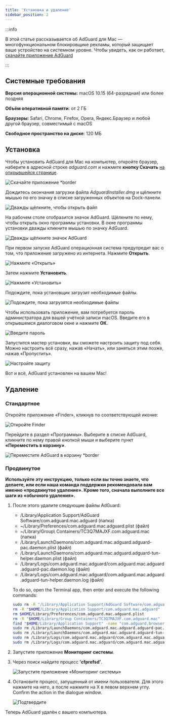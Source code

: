 ```yaml
---
title: 'Установка и удаление'
sidebar_position: 2
---
```


:::info

В этой статье рассказывается об AdGuard для Mac — многофункциональном блокировщике рекламы, который защищает ваше устройство на системном уровне. Чтобы увидеть, как он работает, [скачайте приложение AdGuard](https://agrd.io/download-kb-adblock)

:::

## Системные требования

**Версия операционной системы:** macOS 10.15 (64-разрядная) или более поздняя

**Объём оперативной памяти**: от 2 ГБ

**Браузеры:** Safari, Chrome, Firefox, Opera, Яндекс.Браузер и любой другой браузер, совместимый с macOS

**Свободное пространство на диске**: 120 МБ

## Установка

Чтобы установить AdGuard для Mac на компьютер, откройте браузер, наберите в адресной строке *adguard.com* и нажмите **кнопку Скачать** [на открывшейся странице](https://adguard.com/download.html?auto=1).

![Скачайте приложение *border](https://cdn.adtidy.org/content/kb/ad_blocker/mac/1.jpg)

Дождитесь окончания загрузки файла *AdguardInstaller.dmg* и щёлкните мышью по его значку в списке загруженных объектов на Dock-панели.

![Дважды щёлкните, чтобы открыть файл](https://cdn.adtidy.org/content/kb/ad_blocker/mac/installation_open_the_file.jpg)

На рабочем столе отобразится значок AdGuard. Щёлкните по нему, чтобы открыть окно программы установки. В окне программы установки дважды кликните мышью по значку AdGuard.

![Дважды щёлкните значок AdGuard](https://cdn.adtidy.org/content/kb/ad_blocker/mac/3.jpg)

При первом запуске AdGuard операционная система предупредит вас о том, что приложение загружено из интернета. Нажмите **Открыть**.

![Нажмите «Открыть»](https://cdn.adtidy.org/content/kb/ad_blocker/mac/4.jpg)

Затем нажмите **Установить**.

![Нажмите «Установить»](https://cdn.adtidy.org/public/Adguard/kb/installation/Mac/en/5.png)

Подождите, пока установщик загрузит необходимые файлы.

![Подождите, пока загрузятся необходимые файлы](https://cdn.adtidy.org/content/kb/ad_blocker/mac/6.jpg)

Чтобы использовать приложение, вам потребуется пароль администратора для вашей учётной записи macOS. Введите его в открывшемся диалоговом окне и нажмите **ОК**.

![Введите пароль](https://cdn.adtidy.org/content/kb/ad_blocker/mac/7.jpg)

Запустится мастер установки, вы сможете настроить защиту под себя. Можно настроить всё сразу, нажав «Начать», или заняться этим позже, нажав «Пропустить».

![Настройте защиту](https://cdn.adtidy.org/content/kb/ad_blocker/mac/installation-wizard.jpg)

Вот и всё, AdGuard установлен на вашем Mac!

## Удаление

### Стандартное

Откройте приложение «Finder», кликнув по соответствующей иконке:

![Откройте Finder](https://cdn.adtidy.org/public/Adguard/En/Articles/howtodelete/finder.png)

Перейдите в раздел «Программы». Выберите в списке AdGuard, кликните по нему правой кнопкой мыши и выберите пункт **«Переместить в корзину»**.

![Переместите AdGuard в корзину *border](https://cdn.adtidy.org/content/kb/ad_blocker/mac/11.jpg)

### Продвинутое

**Используйте эту инструкцию, только если вы точно знаете, что делаете, или если наша команда поддержки рекомендовала вам именно «продвинутое удаление». Кроме того, сначала выполните все шаги из «обычного удаления».**

1. После этого удалите следующие файлы AdGuard:
    - /Library/Application Support/AdGuard Software/com.adguard.mac.adguard (папка)
    - ~/Library/Preferences/com.adguard.mac.adguard.plist (файл)
    - ~/Library/Group\ Containers/TC3Q7MAJXF.com.adguard.mac (папка)
    - /Library/LaunchDaemons/com.adguard.mac.adguard.adguard-pac.daemon.plist (файл)
    - /Library/LaunchDaemons/com.adguard.mac.adguard.adguard-tun-helper.daemon.plist (файл)
    - /Library/Logs/com.adguard.mac.adguard/com.adguard.mac.adguard.adguard-pac.daemon.log (файл)
    - /Library/Logs/com.adguard.mac.adguard/com.adguard.mac.adguard.adguard-tun-helper.daemon.log (файл)

    To do so, open the Terminal app, then enter and execute the following commands:

    ```bash
    sudo rm -R "/Library/Application Support/AdGuard Software/com.adguard.mac.adguard"
    rm -R "$HOME/Library/Application Support/com.adguard.mac.adguard"
    rm $HOME/Library/Preferences/com.adguard.mac.adguard.plist
    rm -R "$HOME/Library/Group Containers/TC3Q7MAJXF.com.adguard.mac"
    find "$HOME/Library/Application Support" -name "com.adguard.browser_extension_host.nm.json" -delete
    sudo rm /Library/LaunchDaemons/com.adguard.mac.adguard.adguard-pac.daemon.plist
    sudo rm /Library/LaunchDaemons/com.adguard.mac.adguard.adguard-tun-helper.daemon.plist
    sudo rm /Library/Logs/com.adguard.mac.adguard/com.adguard.mac.adguard.adguard-pac.daemon.log
    sudo rm /Library/Logs/com.adguard.mac.adguard/com.adguard.mac.adguard.adguard-tun-helper.daemon.log
    ```

1. Запустите приложение **Мониторинг системы**.
1. Через поиск найдите процесс **’cfprefsd’**.

    ![Запустите приложение «Мониторинг системы»](https://cdn.adtidy.org/content/kb/ad_blocker/mac/22.jpg)

1. Остановите процесс, запущенный от имени пользователя. Для этого нажмите на него, а после нажмите на X в левом верхнем углу. Confirm the action in the dialogue window.

    ![Подтвердите](https://cdn.adtidy.org/content/kb/ad_blocker/mac/33.jpg)

Теперь AdGuard удалён с вашего компьютера.

